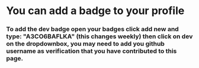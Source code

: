 # You can add a badge to your profile
### To add the dev badge open your badges click add new and type: "A3CO6BAFLKA" (this changes weekly) then click on dev on the dropdownbox, you may need to add you github username as verification that you have contributed to this page.
